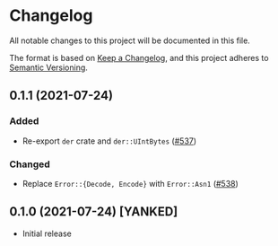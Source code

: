 # Changelog
All notable changes to this project will be documented in this file.

The format is based on [Keep a Changelog](https://keepachangelog.com/en/1.0.0/),
and this project adheres to [Semantic Versioning](https://semver.org/spec/v2.0.0.html).

## 0.1.1 (2021-07-24)
### Added
- Re-export `der` crate and `der::UIntBytes` ([#537])

### Changed
- Replace `Error::{Decode, Encode}` with `Error::Asn1` ([#538])

[#537]: https://github.com/RustCrypto/utils/pull/537
[#538]: https://github.com/RustCrypto/utils/pull/538

## 0.1.0 (2021-07-24) [YANKED]
- Initial release
